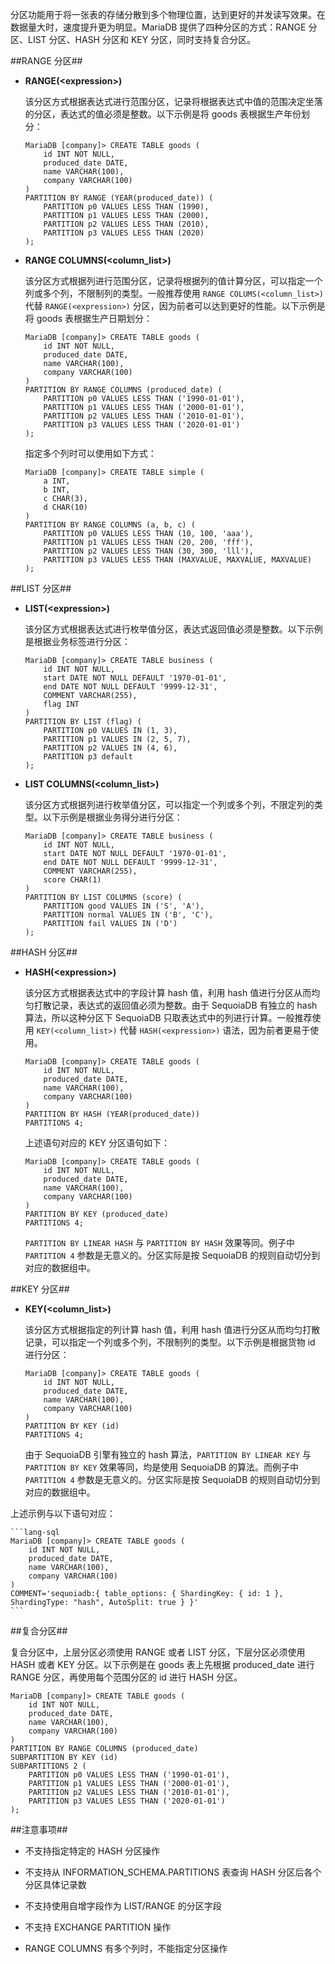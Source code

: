 分区功能用于将一张表的存储分散到多个物理位置，达到更好的并发读写效果。在数据量大时，速度提升更为明显。MariaDB 提供了四种分区的方式：RANGE 分区、LIST 分区、HASH 分区和 KEY 分区，同时支持复合分区。

##RANGE 分区##

- **RANGE(\<expression\>)**

    该分区方式根据表达式进行范围分区，记录将根据表达式中值的范围决定坐落的分区，表达式的值必须是整数。以下示例是将 goods 表根据生产年份划分：

    ```lang-sql
    MariaDB [company]> CREATE TABLE goods (
        id INT NOT NULL,
        produced_date DATE,
        name VARCHAR(100),
        company VARCHAR(100)
    )
    PARTITION BY RANGE (YEAR(produced_date)) (
        PARTITION p0 VALUES LESS THAN (1990),
        PARTITION p1 VALUES LESS THAN (2000),
        PARTITION p2 VALUES LESS THAN (2010),
        PARTITION p3 VALUES LESS THAN (2020)
    );
    ```

- **RANGE COLUMNS(\<column_list\>)**

    该分区方式根据列进行范围分区，记录将根据列的值计算分区，可以指定一个列或多个列，不限制列的类型。一般推荐使用 `RANGE COLUMS(<column_list>)` 代替 `RANGE(<expression>)` 分区，因为前者可以达到更好的性能。以下示例是将 goods 表根据生产日期划分：

    ```lang-sql
    MariaDB [company]> CREATE TABLE goods (
        id INT NOT NULL,
        produced_date DATE,
        name VARCHAR(100),
        company VARCHAR(100)
    )
    PARTITION BY RANGE COLUMNS (produced_date) (
        PARTITION p0 VALUES LESS THAN ('1990-01-01'),
        PARTITION p1 VALUES LESS THAN ('2000-01-01'),
        PARTITION p2 VALUES LESS THAN ('2010-01-01'),
        PARTITION p3 VALUES LESS THAN ('2020-01-01')
    );
    ```

    指定多个列时可以使用如下方式：

    ```lang-sql
    MariaDB [company]> CREATE TABLE simple (
        a INT,
        b INT,
        c CHAR(3),
        d CHAR(10)
    )
    PARTITION BY RANGE COLUMNS (a, b, c) (
        PARTITION p0 VALUES LESS THAN (10, 100, 'aaa'),
        PARTITION p1 VALUES LESS THAN (20, 200, 'fff'),
        PARTITION p2 VALUES LESS THAN (30, 300, 'lll'),
        PARTITION p3 VALUES LESS THAN (MAXVALUE, MAXVALUE, MAXVALUE)
    );
    ```

##LIST 分区##

- **LIST(\<expression\>)**
    
    该分区方式根据表达式进行枚举值分区，表达式返回值必须是整数。以下示例是根据业务标签进行分区：

    ```lang-sql
    MariaDB [company]> CREATE TABLE business (
        id INT NOT NULL,
        start DATE NOT NULL DEFAULT '1970-01-01',
        end DATE NOT NULL DEFAULT '9999-12-31',
        COMMENT VARCHAR(255),
        flag INT
    )
    PARTITION BY LIST (flag) (
        PARTITION p0 VALUES IN (1, 3),
        PARTITION p1 VALUES IN (2, 5, 7),
        PARTITION p2 VALUES IN (4, 6),
        PARTITION p3 default
    );
    ```

- **LIST COLUMNS(\<column_list\>)**

    该分区方式根据列进行枚举值分区，可以指定一个列或多个列，不限定列的类型。以下示例是根据业务得分进行分区：

    ```lang-sql
    MariaDB [company]> CREATE TABLE business (
        id INT NOT NULL,
        start DATE NOT NULL DEFAULT '1970-01-01',
        end DATE NOT NULL DEFAULT '9999-12-31',
        COMMENT VARCHAR(255),
        score CHAR(1)
    )
    PARTITION BY LIST COLUMNS (score) (
        PARTITION good VALUES IN ('S', 'A'),
        PARTITION normal VALUES IN ('B', 'C'),
        PARTITION fail VALUES IN ('D')
    );
    ```

##HASH 分区##

- **HASH(\<expression\>)**

    该分区方式根据表达式中的字段计算 hash 值，利用 hash 值进行分区从而均匀打散记录，表达式的返回值必须为整数。由于 SequoiaDB 有独立的 hash 算法，所以这种分区下 SequoiaDB 只取表达式中的列进行计算。一般推荐使用 `KEY(<column_list>)` 代替 `HASH(<expression>)` 语法，因为前者更易于使用。

    ```lang-sql
    MariaDB [company]> CREATE TABLE goods (
        id INT NOT NULL,
        produced_date DATE,
        name VARCHAR(100),
        company VARCHAR(100)
    )
    PARTITION BY HASH (YEAR(produced_date))
    PARTITIONS 4;
    ```

    上述语句对应的 KEY 分区语句如下：

    ```lang-sql
    MariaDB [company]> CREATE TABLE goods (
        id INT NOT NULL,
        produced_date DATE,
        name VARCHAR(100),
        company VARCHAR(100)
    )
    PARTITION BY KEY (produced_date)
    PARTITIONS 4;
    ```

    `PARTITION BY LINEAR HASH` 与 `PARTITION BY HASH` 效果等同。例子中 `PARTITION 4` 参数是无意义的。分区实际是按 SequoiaDB 的规则自动切分到对应的数据组中。

##KEY 分区##

- **KEY(\<column_list\>)**

    该分区方式根据指定的列计算 hash 值，利用 hash 值进行分区从而均匀打散记录，可以指定一个列或多个列，不限制列的类型。以下示例是根据货物 id 进行分区：

    ```lang-sql
    MariaDB [company]> CREATE TABLE goods (
        id INT NOT NULL,
        produced_date DATE,
        name VARCHAR(100),
        company VARCHAR(100)
    )
    PARTITION BY KEY (id)
    PARTITIONS 4;
    ```

    由于 SequoiaDB 引擎有独立的 hash 算法，`PARTITION BY LINEAR KEY` 与 `PARTITION BY KEY` 效果等同，均是使用 SequoiaDB 的算法。而例子中 `PARTITION 4` 参数是无意义的。分区实际是按 SequoiaDB 的规则自动切分到对应的数据组中。

 上述示例与以下语句对应：

    ```lang-sql
    MariaDB [company]> CREATE TABLE goods (
        id INT NOT NULL,
        produced_date DATE,
        name VARCHAR(100),
        company VARCHAR(100)
    ) 
    COMMENT='sequoiadb:{ table_options: { ShardingKey: { id: 1 }, ShardingType: "hash", AutoSplit: true } }'
    ```

##复合分区##

复合分区中，上层分区必须使用 RANGE 或者 LIST 分区，下层分区必须使用 HASH 或者 KEY 分区。以下示例是在 goods 表上先根据 produced_date 进行 RANGE 分区，再使用每个范围分区的 id 进行 HASH 分区。

```lang-sql
MariaDB [company]> CREATE TABLE goods (
    id INT NOT NULL,
    produced_date DATE,
    name VARCHAR(100),
    company VARCHAR(100)
)
PARTITION BY RANGE COLUMNS (produced_date)
SUBPARTITION BY KEY (id)
SUBPARTITIONS 2 (
    PARTITION p0 VALUES LESS THAN ('1990-01-01'),
    PARTITION p1 VALUES LESS THAN ('2000-01-01'),
    PARTITION p2 VALUES LESS THAN ('2010-01-01'),
    PARTITION p3 VALUES LESS THAN ('2020-01-01')
);
```

##注意事项##

* 不支持指定特定的 HASH 分区操作

* 不支持从 INFORMATION_SCHEMA.PARTITIONS 表查询 HASH 分区后各个分区具体记录数

* 不支持使用自增字段作为 LIST/RANGE 的分区字段

* 不支持 EXCHANGE PARTITION 操作

* RANGE COLUMNS 有多个列时，不能指定分区操作